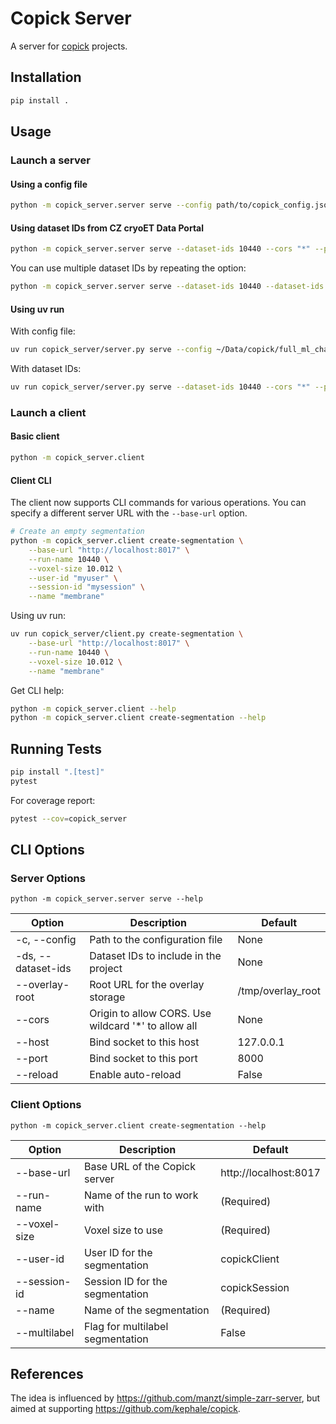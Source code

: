 # Copick Server

A server for [copick](https://github.com/kephale/copick) projects.

## Installation

```bash
pip install .
```

## Usage

### Launch a server

#### Using a config file

```bash
python -m copick_server.server serve --config path/to/copick_config.json --cors "*" --port 8000
```

#### Using dataset IDs from CZ cryoET Data Portal

```bash
python -m copick_server.server serve --dataset-ids 10440 --cors "*" --port 8017
```

You can use multiple dataset IDs by repeating the option:

```bash
python -m copick_server.server serve --dataset-ids 10440 --dataset-ids 10441 --cors "*" --port 8017
```

#### Using uv run

With config file:
```bash
uv run copick_server/server.py serve --config ~/Data/copick/full_ml_challenge_czcdp.json --cors "*" --port 8017
```

With dataset IDs:
```bash
uv run copick_server/server.py serve --dataset-ids 10440 --cors "*" --port 8017
```

### Launch a client

#### Basic client

```bash
python -m copick_server.client
```

#### Client CLI

The client now supports CLI commands for various operations. You can specify a different server URL with the `--base-url` option.

```bash
# Create an empty segmentation
python -m copick_server.client create-segmentation \
    --base-url "http://localhost:8017" \
    --run-name 10440 \
    --voxel-size 10.012 \
    --user-id "myuser" \
    --session-id "mysession" \
    --name "membrane"
```

Using uv run:
```bash
uv run copick_server/client.py create-segmentation \
    --base-url "http://localhost:8017" \
    --run-name 10440 \
    --voxel-size 10.012 \
    --name "membrane"
```

Get CLI help:
```bash
python -m copick_server.client --help
python -m copick_server.client create-segmentation --help
```

## Running Tests

```bash
pip install ".[test]"
pytest
```

For coverage report:
```bash
pytest --cov=copick_server
```

## CLI Options

### Server Options

```
python -m copick_server.server serve --help
```

| Option            | Description                                            | Default       |
|-------------------|--------------------------------------------------------|---------------|
| -c, --config      | Path to the configuration file                         | None          |
| -ds, --dataset-ids| Dataset IDs to include in the project                  | None          |
| --overlay-root    | Root URL for the overlay storage                       | /tmp/overlay_root |
| --cors            | Origin to allow CORS. Use wildcard '*' to allow all    | None          |
| --host            | Bind socket to this host                               | 127.0.0.1     |
| --port            | Bind socket to this port                               | 8000          |
| --reload          | Enable auto-reload                                     | False         |

### Client Options

```
python -m copick_server.client create-segmentation --help
```

| Option            | Description                                            | Default       |
|-------------------|--------------------------------------------------------|---------------|
| --base-url        | Base URL of the Copick server                          | http://localhost:8017 |
| --run-name        | Name of the run to work with                           | (Required)    |
| --voxel-size      | Voxel size to use                                      | (Required)    |
| --user-id         | User ID for the segmentation                           | copickClient  |
| --session-id      | Session ID for the segmentation                        | copickSession |
| --name            | Name of the segmentation                               | (Required)    |
| --multilabel      | Flag for multilabel segmentation                       | False         |

## References

The idea is influenced by https://github.com/manzt/simple-zarr-server, but aimed at supporting https://github.com/kephale/copick.
